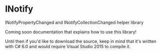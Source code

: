 # INotify
INotifyPropertyChanged and INotifyCollectionChanged helper library


Coming soon documentation that explains how to use this library!

Until then if you'd like to download the source, keep in mind that it's written with C# 6.0 and would require Visual Studio 2015 to compile it.
